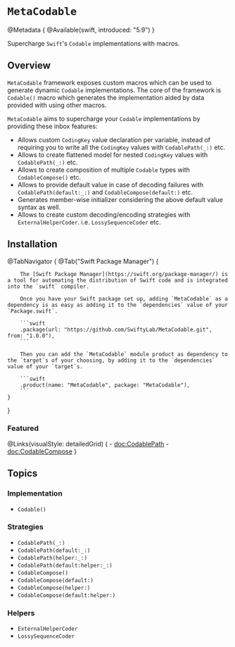 # ``MetaCodable``

@Metadata {
    @Available(swift, introduced: "5.9")
}

Supercharge `Swift`'s `Codable` implementations with macros.

## Overview

`MetaCodable` framework exposes custom macros which can be used to generate dynamic `Codable` implementations. The core of the framework is ``Codable()`` macro which generates the implementation aided by data provided with using other macros.


`MetaCodable` aims to supercharge your `Codable` implementations by providing these inbox features:

- Allows custom `CodingKey` value declaration per variable, instead of requiring you to write all the `CodingKey` values with ``CodablePath(_:)`` etc.
- Allows to create flattened model for nested `CodingKey` values with ``CodablePath(_:)`` etc.
- Allows to create composition of multiple `Codable` types with ``CodableCompose()`` etc.
- Allows to provide default value in case of decoding failures with ``CodablePath(default:_:)`` and ``CodableCompose(default:)`` etc.
- Generates member-wise initializer considering the above default value syntax as well.
- Allows to create custom decoding/encoding strategies with ``ExternalHelperCoder``. i.e. ``LossySequenceCoder`` etc.

## Installation

@TabNavigator {
    @Tab("Swift Package Manager") {

        The [Swift Package Manager](https://swift.org/package-manager/) is a tool for automating the distribution of Swift code and is integrated into the `swift` compiler.
        
        Once you have your Swift package set up, adding `MetaCodable` as a dependency is as easy as adding it to the `dependencies` value of your `Package.swift`.
        
        ```swift
        .package(url: "https://github.com/SwiftyLab/MetaCodable.git", from: "1.0.0"),
        ```
        
        Then you can add the `MetaCodable` module product as dependency to the `target`s of your choosing, by adding it to the `dependencies` value of your `target`s.
        
        ```swift
        .product(name: "MetaCodable", package: "MetaCodable"),
        ```
    }
}

### Featured

@Links(visualStyle: detailedGrid) {
    - <doc:CodablePath>
    - <doc:CodableCompose>
}

## Topics

### Implementation

- ``Codable()``

### Strategies

- ``CodablePath(_:)``
- ``CodablePath(default:_:)``
- ``CodablePath(helper:_:)``
- ``CodablePath(default:helper:_:)``
- ``CodableCompose()``
- ``CodableCompose(default:)``
- ``CodableCompose(helper:)``
- ``CodableCompose(default:helper:)``

### Helpers

- ``ExternalHelperCoder``
- ``LossySequenceCoder``

